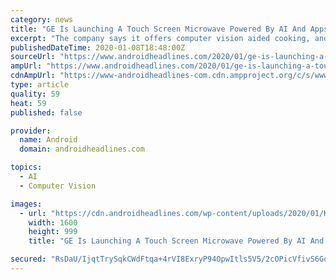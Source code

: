 ```yaml
---
category: news
title: "GE Is Launching A Touch Screen Microwave Powered By AI And Apps"
excerpt: "The company says it offers computer vision aided cooking, and is capable of providing numerous amounts of information based on what you're trying to make. Not sure what to cook for dinner?"
publishedDateTime: 2020-01-08T18:48:00Z
sourceUrl: "https://www.androidheadlines.com/2020/01/ge-is-launching-a-touch-screen-microwave-powered-by-ai-and-apps.html"
ampUrl: "https://www.androidheadlines.com/2020/01/ge-is-launching-a-touch-screen-microwave-powered-by-ai-and-apps.html/amp"
cdnAmpUrl: "https://www-androidheadlines-com.cdn.ampproject.org/c/s/www.androidheadlines.com/2020/01/ge-is-launching-a-touch-screen-microwave-powered-by-ai-and-apps.html/amp"
type: article
quality: 59
heat: 59
published: false

provider:
  name: Android
  domain: androidheadlines.com

topics:
  - AI
  - Computer Vision

images:
  - url: "https://cdn.androidheadlines.com/wp-content/uploads/2020/01/Kitchen-Hub.jpg"
    width: 1600
    height: 999
    title: "GE Is Launching A Touch Screen Microwave Powered By AI And Apps"

secured: "RsDaU/IjqtTrySqkCWdFtqa+4rVI8ExryP94OpwItls5V5/2cOPicVfivS6GqVy2T9XV2OGGucH78FMPoIWUbFCFP0rqf+gPAkB3o7XpnJG8IhetIwXBkmhiQjNzpat4nd5A3arlTt5YbQzduzGrkdtNi9Ue32yAyGrI+7jW9fi/LwZhuPiSf1ClTJMjEo62ZjrWyehoeBb0hDN/llUDmLD9EVhdYF+FXz48uL8T3nhTTl66CzAACf3AYA9Dhqu8I9JfMTAAdt13KOEZ8BfMDl2+rh6vCSVBukWrsxMOx6HOtd0fl82JSutL/HAIF1Dj;VAM87CLLxqO5YPF+I5X3Xw=="
---
```


